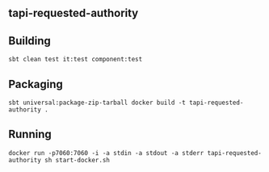 ## tapi-requested-authority

## Building
``
sbt clean test it:test component:test
``

## Packaging
``
sbt universal:package-zip-tarball
docker build -t tapi-requested-authority .
``

## Running
``
docker run -p7060:7060 -i -a stdin -a stdout -a stderr tapi-requested-authority sh start-docker.sh
``